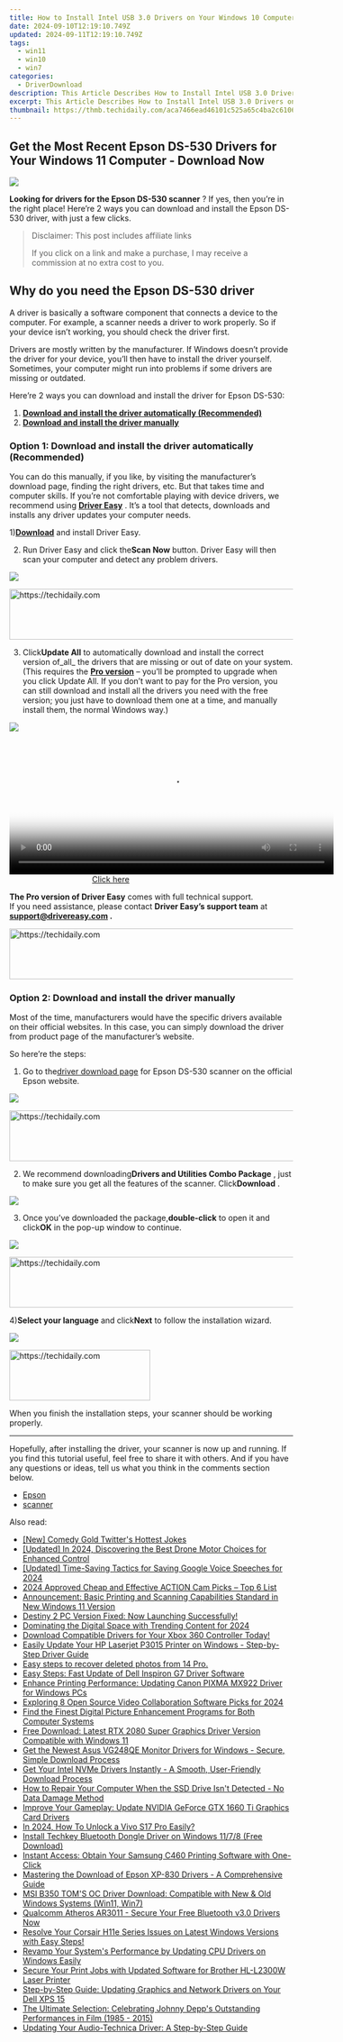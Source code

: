 ```yaml
---
title: How to Install Intel USB 3.0 Drivers on Your Windows 10 Computer - Download Now
date: 2024-09-10T12:19:10.749Z
updated: 2024-09-11T12:19:10.749Z
tags:
  - win11
  - win10
  - win7
categories:
  - DriverDownload
description: This Article Describes How to Install Intel USB 3.0 Drivers on Your Windows 10 Computer - Download Now
excerpt: This Article Describes How to Install Intel USB 3.0 Drivers on Your Windows 10 Computer - Download Now
thumbnail: https://thmb.techidaily.com/aca7466ead46101c525a65c4ba2c61065f452c93cdf56e9e8e63cd78fa3eee10.jpg
---
```


## Get the Most Recent Epson DS-530 Drivers for Your Windows 11 Computer - Download Now

![](https://images.drivereasy.com/wp-content/uploads/2020/08/Escaner_DS-530_03.jpg)

**Looking for drivers for the Epson DS-530 scanner** ? If yes, then you’re in the right place! Here’re 2 ways you can download and install the Epson DS-530 driver, with just a few clicks.


>  Disclaimer: This post includes affiliate links
>
>  If you click on a link and make a purchase, I may receive a commission at no extra cost to you.
>



## Why do you need the Epson DS-530 driver

 A driver is basically a software component that connects a device to the computer. For example, a scanner needs a driver to work properly. So if your device isn’t working, you should check the driver first.

 Drivers are mostly written by the manufacturer. If Windows doesn’t provide the driver for your device, you’ll then have to install the driver yourself. Sometimes, your computer might run into problems if some drivers are missing or outdated.

 Here’re 2 ways you can download and install the driver for Epson DS-530:

1. **[Download and install the driver automatically (Recommended)](https://www.drivereasy.com/knowledge/epson-ds-530-driver-download-for-windows/#option1)**
2. **[Download and install the driver manually](https://tools.techidaily.com/drivereasy/download/)**

### Option 1: Download and install the driver automatically (Recommended)

 You can do this manually, if you like, by visiting the manufacturer’s download page, finding the right drivers, etc. But that takes time and computer skills. If you’re not comfortable playing with device drivers, we recommend using **[Driver Easy](https://tools.techidaily.com/drivereasy/download/)**  . It’s a tool that detects, downloads and installs any driver updates your computer needs.

 1)[**Download**](https://tools.techidaily.com/drivereasy/download/) and install Driver Easy.

 2) Run Driver Easy and click the**Scan Now** button. Driver Easy will then scan your computer and detect any problem drivers.

![](https://images.drivereasy.com/wp-content/uploads/2020/08/2020-08-04_17-40-32.jpg)





<!-- affiliate ads begin -->
<a href="https://wigfever.sjv.io/c/5597632/2014859/22899" target="_top" id="2014859">
  <img src="//a.impactradius-go.com/display-ad/22899-2014859" border="0" alt="https://techidaily.com" width="728" height="90"/>
</a>
<img height="0" width="0" src="https://wigfever.sjv.io/i/5597632/2014859/22899" style="position:absolute;visibility:hidden;" border="0" />
<!-- affiliate ads end -->




 3) Click**Update All** to automatically download and install the correct version of_all_ the drivers that are missing or out of date on your system.  
 (This requires the **[Pro version](https://tools.techidaily.com/drivereasy/download/)**  – you’ll be prompted to upgrade when you click Update All. If you don’t want to pay for the Pro version, you can still download and install all the drivers you need with the free version; you just have to download them one at a time, and manually install them, the normal Windows way.)

![](https://images.drivereasy.com/wp-content/uploads/2020/08/2020-08-04_18-45-37-1.jpg)





<!-- affiliate ads begin -->
<span id="1983475">
					<video width="576" height="240" style="cursor:pointer"
           poster="//a.impactradius-go.com/display-clicktoplayimage/1983475.png"
           onclick="if(!this.playClicked){this.play();this.setAttribute('controls',true);this.playClicked=true;}">
	   <source src="//a.impactradius-go.com/display-ad/22993-1983475">
	   <img src="//a.impactradius-go.com/display-clicktoplayimage/1983475.png" style="border: none; height: 100%; width: 100%; object-fit: contain">
	</video>
	<div style="width:360px;text-align:center"><a href="javascript:window.open(decodeURIComponent('https%3A%2F%2Fhomestyler.sjv.io%2Fc%2F5597632%2F1983475%2F22993'), '_blank');void(0);">Click here</a></div>
</span>
<img height="0" width="0" src="https://imp.pxf.io/i/5597632/1983475/22993" style="position:absolute;visibility:hidden;" border="0" />
<!-- affiliate ads end -->




**The Pro version of Driver Easy** comes with full technical support.  
 If you need assistance, please contact **Driver Easy’s support team** at **[support@drivereasy.com](https://tools.techidaily.com/drivereasy/download/) .**





<!-- affiliate ads begin -->
<a href="https://ursime.pxf.io/c/5597632/2136545/16384" target="_top" id="2136545">
  <img src="//a.impactradius-go.com/display-ad/16384-2136545" border="0" alt="https://techidaily.com" width="728" height="90"/>
</a>
<img height="0" width="0" src="https://ursime.pxf.io/i/5597632/2136545/16384" style="position:absolute;visibility:hidden;" border="0" />
<!-- affiliate ads end -->




### Option 2: Download and install the driver manually

 Most of the time, manufacturers would have the specific drivers available on their official websites. In this case, you can simply download the driver from product page of the manufacturer’s website.

So here’re the steps:

 1) Go to the[driver download page](https://epson.com/Support/Scanners/DS-Series/Epson-DS-530/s/SPT%5FB11B236201#drivers) for Epson DS-530 scanner on the official Epson website.

![](https://images.drivereasy.com/wp-content/uploads/2020/08/2020-08-04_17-03-29-1200x684.jpg)





<!-- affiliate ads begin -->
<a href="https://appsumo.8odi.net/c/5597632/2118321/7443" target="_top" id="2118321">
  <img src="//a.impactradius-go.com/display-ad/7443-2118321" border="0" alt="https://techidaily.com" width="600" height="90"/>
</a>
<img height="0" width="0" src="https://appsumo.8odi.net/i/5597632/2118321/7443" style="position:absolute;visibility:hidden;" border="0" />
<!-- affiliate ads end -->




 2) We recommend downloading**Drivers and Utilities Combo Package** , just to make sure you get all the features of the scanner. Click**Download** .

![](https://images.drivereasy.com/wp-content/uploads/2020/08/2020-08-04_17-03-29-1-1200x684.jpg)

 3) Once you’ve downloaded the package,**double-click** to open it and click**OK** in the pop-up window to continue.

![](https://images.drivereasy.com/wp-content/uploads/2020/08/2020-08-04_17-19-14.jpg)





<!-- affiliate ads begin -->
<a href="https://ephamedtechinc.pxf.io/c/5597632/2136615/26400" target="_top" id="2136615">
  <img src="//a.impactradius-go.com/display-ad/26400-2136615" border="0" alt="https://techidaily.com" width="728" height="90"/>
</a>
<img height="0" width="0" src="https://ephamedtechinc.pxf.io/i/5597632/2136615/26400" style="position:absolute;visibility:hidden;" border="0" />
<!-- affiliate ads end -->




 4)**Select your language** and click**Next** to follow the installation wizard.

![](https://images.drivereasy.com/wp-content/uploads/2020/08/2020-08-04_17-21-14.jpg)





<!-- affiliate ads begin -->
<a href="https://bluettius.sjv.io/c/5597632/2139107/17108" target="_top" id="2139107">
  <img src="//a.impactradius-go.com/display-ad/17108-2139107" border="0" alt="https://techidaily.com" width="250" height="90"/>
</a>
<img height="0" width="0" src="https://bluettius.sjv.io/i/5597632/2139107/17108" style="position:absolute;visibility:hidden;" border="0" />
<!-- affiliate ads end -->




 When you finish the installation steps, your scanner should be working properly.

---

 Hopefully, after installing the driver, your scanner is now up and running. If you find this tutorial useful, feel free to share it with others. And if you have any questions or ideas, tell us what you think in the comments section below.

* [Epson](https://tools.techidaily.com/drivereasy/download/)
* [scanner](https://tools.techidaily.com/drivereasy/download/)

<ins class="adsbygoogle"
     style="display:block"
     data-ad-format="autorelaxed"
     data-ad-client="ca-pub-7571918770474297"
     data-ad-slot="1223367746"></ins>



<ins class="adsbygoogle"
     style="display:block"
     data-ad-client="ca-pub-7571918770474297"
     data-ad-slot="8358498916"
     data-ad-format="auto"
     data-full-width-responsive="true"></ins>





<span class="atpl-alsoreadstyle">Also read:</span>
<div><ul>
<li><a href="https://twitter-videos.techidaily.com/new-comedy-gold-twitters-hottest-jokes/"><u>[New] Comedy Gold Twitter's Hottest Jokes</u></a></li>
<li><a href="https://vp-tips.techidaily.com/updated-in-2024-discovering-the-best-drone-motor-choices-for-enhanced-control/"><u>[Updated] In 2024, Discovering the Best Drone Motor Choices for Enhanced Control</u></a></li>
<li><a href="https://on-screen-recording.techidaily.com/updated-time-saving-tactics-for-saving-google-voice-speeches-for-2024/"><u>[Updated] Time-Saving Tactics for Saving Google Voice Speeches for 2024</u></a></li>
<li><a href="https://extra-lessons.techidaily.com/2024-approved-cheap-and-effective-action-cam-picks-top-6-list/"><u>2024 Approved Cheap and Effective ACTION Cam Picks – Top 6 List</u></a></li>
<li><a href="https://win-amazing.techidaily.com/announcement-basic-printing-and-scanning-capabilities-standard-in-new-windows-11-version/"><u>Announcement: Basic Printing and Scanning Capabilities Standard in New Windows 11 Version</u></a></li>
<li><a href="https://win-answers.techidaily.com/1722998401221-destiny-2-pc-version-fixed-now-launching-successfully/"><u>Destiny 2 PC Version Fixed: Now Launching Successfully!</u></a></li>
<li><a href="https://youtube-sure.techidaily.com/ating-the-digital-space-with-trending-content-for-2024/"><u>Dominating the Digital Space with Trending Content for 2024</u></a></li>
<li><a href="https://win-amazing.techidaily.com/download-compatible-drivers-for-your-xbox-360-controller-today/"><u>Download Compatible Drivers for Your Xbox 360 Controller Today!</u></a></li>
<li><a href="https://win-amazing.techidaily.com/easily-update-your-hp-laserjet-p3015-printer-on-windows-step-by-step-driver-guide/"><u>Easily Update Your HP Laserjet P3015 Printer on Windows - Step-by-Step Driver Guide</u></a></li>
<li><a href="https://phone-solutions.techidaily.com/easy-steps-to-recover-deleted-photos-from-14-pro-by-fonelab-android-recover-photos/"><u>Easy steps to recover deleted photos from 14 Pro.</u></a></li>
<li><a href="https://driver-download.techidaily.com/easy-steps-fast-update-of-dell-inspiron-g7-driver-software/"><u>Easy Steps: Fast Update of Dell Inspiron G7 Driver Software</u></a></li>
<li><a href="https://win-amazing.techidaily.com/enhance-printing-performance-updating-canon-pixma-mx922-driver-for-windows-pcs/"><u>Enhance Printing Performance: Updating Canon PIXMA MX922 Driver for Windows PCs</u></a></li>
<li><a href="https://screen-recording.techidaily.com/exploring-8-open-source-video-collaboration-software-picks-for-2024/"><u>Exploring 8 Open Source Video Collaboration Software Picks for 2024</u></a></li>
<li><a href="https://data-safeguard.techidaily.com/find-the-finest-digital-picture-enhancement-programs-for-both-computer-systems/"><u>Find the Finest Digital Picture Enhancement Programs for Both Computer Systems</u></a></li>
<li><a href="https://win-amazing.techidaily.com/free-download-latest-rtx-2080-super-graphics-driver-version-compatible-with-windows-11/"><u>Free Download: Latest RTX 2080 Super Graphics Driver Version Compatible with Windows 11</u></a></li>
<li><a href="https://win-amazing.techidaily.com/get-the-newest-asus-vg248qe-monitor-drivers-for-windows-secure-simple-download-process/"><u>Get the Newest Asus VG248QE Monitor Drivers for Windows - Secure, Simple Download Process</u></a></li>
<li><a href="https://win-amazing.techidaily.com/get-your-intel-nvme-drivers-instantly-a-smooth-user-friendly-download-process/"><u>Get Your Intel NVMe Drivers Instantly - A Smooth, User-Friendly Download Process</u></a></li>
<li><a href="https://win-amazing.techidaily.com/how-to-repair-your-computer-when-the-ssd-drive-isnt-detected-no-data-damage-method/"><u>How to Repair Your Computer When the SSD Drive Isn't Detected - No Data Damage Method</u></a></li>
<li><a href="https://win-amazing.techidaily.com/improve-your-gameplay-update-nvidia-geforce-gtx-1660-ti-graphics-card-drivers/"><u>Improve Your Gameplay: Update NVIDIA GeForce GTX 1660 Ti Graphics Card Drivers</u></a></li>
<li><a href="https://android-unlock.techidaily.com/in-2024-how-to-unlock-a-vivo-s17-pro-easily-by-drfone-android/"><u>In 2024, How To Unlock a Vivo S17 Pro Easily?</u></a></li>
<li><a href="https://win-amazing.techidaily.com/install-techkey-bluetooth-dongle-driver-on-windows-1178-free-download/"><u>Install Techkey Bluetooth Dongle Driver on Windows 11/7/8 (Free Download)</u></a></li>
<li><a href="https://win-amazing.techidaily.com/instant-access-obtain-your-samsung-c460-printing-software-with-one-click/"><u>Instant Access: Obtain Your Samsung C460 Printing Software with One-Click</u></a></li>
<li><a href="https://win-amazing.techidaily.com/mastering-the-download-of-epson-xp-830-drivers-a-comprehensive-guide/"><u>Mastering the Download of Epson XP-830 Drivers - A Comprehensive Guide</u></a></li>
<li><a href="https://win-amazing.techidaily.com/msi-b350-toms-oc-driver-download-compatible-with-new-and-old-windows-systems-win11-win7/"><u>MSI B350 TOM'S OC Driver Download: Compatible with New & Old Windows Systems (Win11, Win7)</u></a></li>
<li><a href="https://win-amazing.techidaily.com/1722975742334-qualcomm-atheros-ar3011-secure-your-free-bluetooth-v30-drivers-now/"><u>Qualcomm Atheros AR3011 - Secure Your Free Bluetooth v3.0 Drivers Now</u></a></li>
<li><a href="https://win-amazing.techidaily.com/resolve-your-corsair-h11e-series-issues-on-latest-windows-versions-with-easy-steps/"><u>Resolve Your Corsair H11e Series Issues on Latest Windows Versions with Easy Steps!</u></a></li>
<li><a href="https://win-amazing.techidaily.com/revamp-your-systems-performance-by-updating-cpu-drivers-on-windows-easily/"><u>Revamp Your System's Performance by Updating CPU Drivers on Windows Easily</u></a></li>
<li><a href="https://win-amazing.techidaily.com/secure-your-print-jobs-with-updated-software-for-brother-hl-l2300w-laser-printer/"><u>Secure Your Print Jobs with Updated Software for Brother HL-L2300W Laser Printer</u></a></li>
<li><a href="https://win-amazing.techidaily.com/step-by-step-guide-updating-graphics-and-network-drivers-on-your-dell-xps-15/"><u>Step-by-Step Guide: Updating Graphics and Network Drivers on Your Dell XPS 15</u></a></li>
<li><a href="https://some-approaches.techidaily.com/the-ultimate-selection-celebrating-johnny-depps-outstanding-performances-in-film-1985-2015/"><u>The Ultimate Selection: Celebrating Johnny Depp's Outstanding Performances in Film (1985 - 2015)</u></a></li>
<li><a href="https://win-amazing.techidaily.com/updating-your-audio-technica-driver-a-step-by-step-guide/"><u>Updating Your Audio-Technica Driver: A Step-by-Step Guide</u></a></li>
</ul></div>




